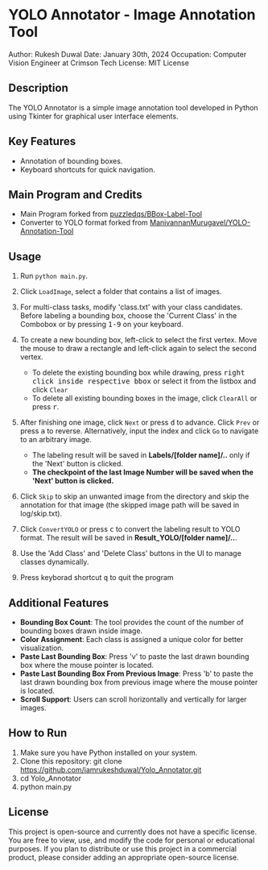 # YOLO Annotator - Image Annotation Tool

Author: Rukesh Duwal
Date: January 30th, 2024
Occupation: Computer Vision Engineer at Crimson Tech
License: MIT License

## Description

The YOLO Annotator is a simple image annotation tool developed in Python using Tkinter for graphical user interface elements.

## Key Features

-   Annotation of bounding boxes.
-   Keyboard shortcuts for quick navigation.

## Main Program and Credits

-   Main Program forked from [puzzledqs/BBox-Label-Tool](https://github.com/puzzledqs/BBox-Label-Tool/tree/multi-class)
-   Converter to YOLO format forked from [ManivannanMurugavel/YOLO-Annotation-Tool](https://github.com/ManivannanMurugavel/YOLO-Annotation-Tool)

## Usage

1. Run `python main.py`.
2. Click `LoadImage`, select a folder that contains a list of images.
3. For multi-class tasks, modify 'class.txt' with your class candidates. Before labeling a bounding box, choose the 'Current Class' in the Combobox or by pressing <kbd>1-9</kbd> on your keyboard.
4. To create a new bounding box, left-click to select the first vertex. Move the mouse to draw a rectangle and left-click again to select the second vertex.
    - To delete the existing bounding box while drawing, press <kbd>right click inside respective bbox</kbd> or select it from the listbox and click `Clear`<kbd>
    - To delete all existing bounding boxes in the image, click `ClearAll` or press <kbd>r</kbd>.
5. After finishing one image, click `Next` or press <kbd>d</kbd> to advance. Click `Prev` or press <kbd>a</kbd> to reverse. Alternatively, input the index and click `Go` to navigate to an arbitrary image.
    - The labeling result will be saved in **Labels/[folder name]/..** only if the 'Next' button is clicked.
    - **The checkpoint of the last Image Number will be saved when the 'Next' button is clicked.**
6. Click `Skip` to skip an unwanted image from the directory and skip the annotation for that image (the skipped image path will be saved in log/skip.txt).
7. Click `ConvertYOLO` or press <kbd>c</kbd> to convert the labeling result to YOLO format. The result will be saved in **Result_YOLO/[folder name]/..**.
8. Use the 'Add Class' and 'Delete Class' buttons in the UI to manage classes dynamically.

9. Press keyborad shortcut <kbd>q</kbd> to quit the program

## Additional Features

-   **Bounding Box Count**: The tool provides the count of the number of bounding boxes drawn inside image.
-   **Color Assignment**: Each class is assigned a unique color for better visualization.
-   **Paste Last Bounding Box**: Press 'v' to paste the last drawn bounding box where the mouse pointer is located.
-   **Paste Last Bounding Box From Previous Image**: Press 'b' to paste the last drawn bounding box from previous image where the mouse pointer is located.
-   **Scroll Support**: Users can scroll horizontally and vertically for larger images.

## How to Run

1. Make sure you have Python installed on your system.
2. Clone this repository:
   git clone https://github.com/iamrukeshduwal/Yolo_Annotator.git
3. cd Yolo_Annotator
4. python main.py

## License

This project is open-source and currently does not have a specific license. You are free to view, use, and modify the code for personal or educational purposes. If you plan to distribute or use this project in a commercial product, please consider adding an appropriate open-source license.
